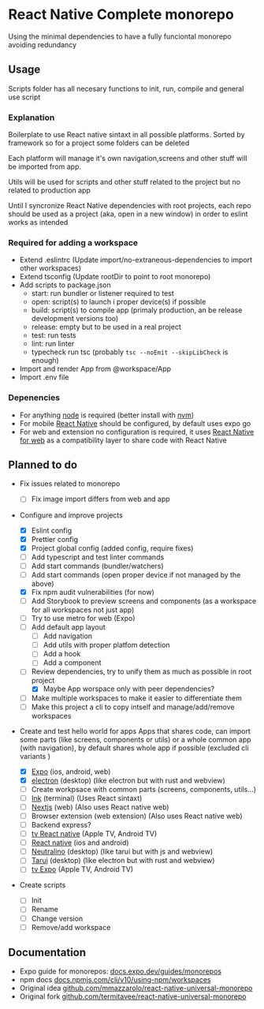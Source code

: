 # React Native Complete monorepo

Using the minimal dependencies to have a fully funciontal monorepo avoiding redundancy

## Usage

Scripts folder has all necesary functions to init, run, compile and general use script

### Explanation

Boilerplate to use React native sintaxt in all possible platforms. Sorted by framework so for a project some folders can be deleted

Each platform will manage it's own navigation,screens and other stuff will be imported from app.

Utils will be used for scripts and other stuff related to the project but no related to production app

Until I syncronize React Native dependencies with root projects, each repo should be used as a project (aka, open in a new window) in order to eslint works as intended

### Required for adding a workspace

- Extend .eslintrc (Update import/no-extraneous-dependencies to import other workspaces)
- Extend tsconfig (Update rootDir to point to root monorepo)
- Add scripts to package.json
  - start: run bundler or listener required to test
  - open: script(s) to launch i proper device(s) if possible
  - build: script(s) to compile app (primaly production, an be release development versions too)
  - release: empty but to be used in a real project
  - test: run tests
  - lint: run linter
  - typecheck run tsc (probably `tsc --noEmit --skipLibCheck` is enough)
- Import and render App from @workspace/App
- Import .env file

### Depenencies

- For anything [node](https://nodejs.org/es) is required (better install with [nvm](https://github.com/nvm-sh/nvm))
- For mobile [React Native](https://reactnative.dev/docs/environment-setup?guide=quickstart) should be configured, by default uses expo go
- For web and extension no configuration is required, it uses [React Native for web](https://necolas.github.io/react-native-web/) as a compatibility layer to share code with React Native

## Planned to do

- Fix issues related to monorepo

  - [ ] Fix image import differs from web and app

- Configure and improve projects

  - [x] Eslint config
  - [x] Prettier config
  - [x] Project global config (added config, require fixes)
  - [ ] Add typescript and test linter commands
  - [ ] Add start commands (bundler/watchers)
  - [ ] Add start commands (open proper device if not managed by the above)
  - [x] Fix npm audit vulnerabilities (for now)
  - [ ] Add Storybook to preview screens and components (as a workspace for all workspaces not just app)
  - [ ] Try to use metro for web (Expo)
  - [ ] Add default app layout
    - [ ] Add navigation
    - [ ] Add utils with proper platfom detection
    - [ ] Add a hook
    - [ ] Add a component
  - [ ] Review dependencies, try to unify them as much as possible in root project
    - [x] Maybe App worspace only with peer dependencies?
  - [ ] Make multiple workspaces to make it easier to differentiate them
  - [ ] Make this project a cli to copy intself and manage/add/remove workspaces

- Create and test hello world for apps
  Apps that shares code, can import some parts (like screens, components or utils) or a whole common app (with navigation), by default shares whole app if possible (excluded cli variants )

  - [x] [Expo](https://expo.dev/) (ios, android, web)
  - [x] [electron](https://electronjs.org/) (desktop) (like electron but with rust and webview)
  - [ ] Create workpsace with common parts (screens, components, utils...)
  - [ ] [Ink](https://github.com/vadimdemedes/ink) (terminal) (Uses React sintaxt)
  - [ ] [Nextjs](https://nextjs.org/) (web) (Also uses React native web)
  - [ ] Browser extension (web extension) (Also uses React native web)
  - [ ] Backend express?
  - [ ] [tv React native](https://github.com/react-native-tvos/react-native-tvos) (Apple TV, Android TV)
  - [ ] [React native](https://reactnative.dev/) (ios and android)
  - [ ] [Neutralino](https://neutralino.js.org/) (desktop) (like tarui but with js and webview)
  - [ ] [Tarui](https://tauri.app/) (desktop) (like electron but with rust and webview)
  - [ ] [tv Expo](https://github.com/react-native-tvos/react-native-tvos) (Apple TV, Android TV)

- Create scripts

  - [ ] Init
  - [ ] Rename
  - [ ] Change version
  - [ ] Remove/add workspace

## Documentation

- Expo guide for monorepos: [docs.expo.dev/guides/monorepos](https://docs.expo.dev/guides/monorepos/)
- npm docs [docs.npmjs.com/cli/v10/using-npm/workspaces](https://docs.npmjs.com/cli/v10/using-npm/workspaces)
- Original idea [github.com/mmazzarolo/react-native-universal-monorepo](https://github.com/mmazzarolo/react-native-universal-monorepo)
- Original fork [github.com/termitavee/react-native-universal-monorepo](https://github.com/termitavee/react-native-universal-monorepo)
